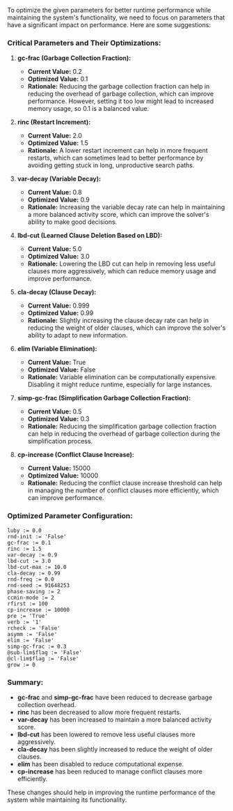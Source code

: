 To optimize the given parameters for better runtime performance while maintaining the system's functionality, we need to focus on parameters that have a significant impact on performance. Here are some suggestions:

### Critical Parameters and Their Optimizations:

1. **gc-frac (Garbage Collection Fraction):**
   - **Current Value:** 0.2
   - **Optimized Value:** 0.1
   - **Rationale:** Reducing the garbage collection fraction can help in reducing the overhead of garbage collection, which can improve performance. However, setting it too low might lead to increased memory usage, so 0.1 is a balanced value.

2. **rinc (Restart Increment):**
   - **Current Value:** 2.0
   - **Optimized Value:** 1.5
   - **Rationale:** A lower restart increment can help in more frequent restarts, which can sometimes lead to better performance by avoiding getting stuck in long, unproductive search paths.

3. **var-decay (Variable Decay):**
   - **Current Value:** 0.8
   - **Optimized Value:** 0.9
   - **Rationale:** Increasing the variable decay rate can help in maintaining a more balanced activity score, which can improve the solver's ability to make good decisions.

4. **lbd-cut (Learned Clause Deletion Based on LBD):**
   - **Current Value:** 5.0
   - **Optimized Value:** 3.0
   - **Rationale:** Lowering the LBD cut can help in removing less useful clauses more aggressively, which can reduce memory usage and improve performance.

5. **cla-decay (Clause Decay):**
   - **Current Value:** 0.999
   - **Optimized Value:** 0.99
   - **Rationale:** Slightly increasing the clause decay rate can help in reducing the weight of older clauses, which can improve the solver's ability to adapt to new information.

6. **elim (Variable Elimination):**
   - **Current Value:** True
   - **Optimized Value:** False
   - **Rationale:** Variable elimination can be computationally expensive. Disabling it might reduce runtime, especially for large instances.

7. **simp-gc-frac (Simplification Garbage Collection Fraction):**
   - **Current Value:** 0.5
   - **Optimized Value:** 0.3
   - **Rationale:** Reducing the simplification garbage collection fraction can help in reducing the overhead of garbage collection during the simplification process.

8. **cp-increase (Conflict Clause Increase):**
   - **Current Value:** 15000
   - **Optimized Value:** 10000
   - **Rationale:** Reducing the conflict clause increase threshold can help in managing the number of conflict clauses more efficiently, which can improve performance.

### Optimized Parameter Configuration:

```plaintext
luby := 0.0
rnd-init := 'False'
gc-frac := 0.1
rinc := 1.5
var-decay := 0.9
lbd-cut := 3.0
lbd-cut-max := 10.0
cla-decay := 0.99
rnd-freq := 0.0
rnd-seed := 91648253
phase-saving := 2
ccmin-mode := 2
rfirst := 100
cp-increase := 10000
pre := 'True'
verb := '1'
rcheck := 'False'
asymm := 'False'
elim := 'False'
simp-gc-frac := 0.3
@sub-lim$flag := 'False'
@cl-lim$flag := 'False'
grow := 0
```

### Summary:
- **gc-frac** and **simp-gc-frac** have been reduced to decrease garbage collection overhead.
- **rinc** has been decreased to allow more frequent restarts.
- **var-decay** has been increased to maintain a more balanced activity score.
- **lbd-cut** has been lowered to remove less useful clauses more aggressively.
- **cla-decay** has been slightly increased to reduce the weight of older clauses.
- **elim** has been disabled to reduce computational expense.
- **cp-increase** has been reduced to manage conflict clauses more efficiently.

These changes should help in improving the runtime performance of the system while maintaining its functionality.
